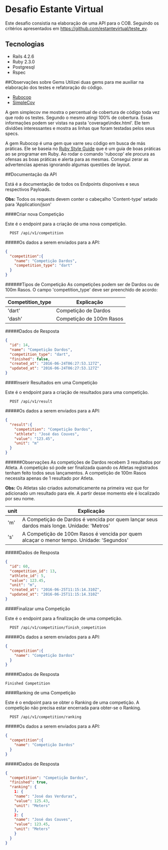 # Desafio Estante Virtual

Este desafio consistia na elaboração de uma API para o COB. Seguindo os critérios apresentados em https://github.com/estantevirtual/teste_ev.

## Tecnologias
* Rails 4.2.6
* Ruby 2.3.0
* Postgresql
* Rspec

##Observações sobre Gems
Utilizei duas gems para me auxiliar na elaboração dos testes e refatoração do código.
* [Rubocop](https://github.com/bbatsov/rubocop)
* [SimpleCov](https://github.com/colszowka/simplecov)

A gem simplecov me mostra o percentual de cobertura de código toda vez que rodo os testes. Segundo o mesmo atingi 100% de cobertura. Essas informações podem ser vistas na pasta 'coverage\index.html'. Ele tem dividões interessantes e mostra as linhas que foram testadas pelos seus specs.

A gem Rubocop é uma gem que varre seu código em busca de más práticas. Ele se baseia no [Ruby Style Guide](https://github.com/bbatsov/ruby-style-guide) que é um guia de boas práticas ao se programar em Ruby. Ao rodar o comando 'rubocop' ele procura as ofensas as boas práticas e alerta para as mesmas. Consegui zerar as advertencias apenas ignorando algumas questões de layout.

##Documentação da API

Está é a documentação de todos os Endpoints disponíves e seus respectivos Payloads.

**Obs:** Todos os requests devem conter o cabeçalho 'Content-type' setado para 'Application/json'

####Criar nova Competição

Este é o endpoint para a criação de uma nova competição.

```
  POST /api/v1/competition
```

#####Os dados a serem enviados para a API:

```json
{
  "competition":{
    "name": "Competição Dardos",
    "competition_type": "dart"
  }
}
```

######Tipos de Competição
As competições podem ser de Dardos ou de 100m Rasos. O campo 'competition_type' deve ser preenchido de acordo:

Competition_type | Explicação
-----------------|-----------
'dart'| Competição de Dardos
'dash'| Competição de 100m Rasos

#####Dados de Resposta

```json
{
  "id": 14,
  "name": "Competição Dardos",
  "competition_type": "dart",
  "finished": false,
  "created_at": "2016-06-24T06:27:53.127Z",
  "updated_at": "2016-06-24T06:27:53.127Z"
}
```

####Inserir Resultados em uma Competição

Este é o endpoint para a criação de resultados para uma competição.

```
  POST /api/v1/result
```

#####Os dados a serem enviados para a API:

```json
{
  "result":{
    "competition": "Competição Dardos",
    "athlete": "José das Couves",
    "value": "123.45",
    "unit": "m"
  }
}
```

######Observações
As competições de Dardos recebem 3 resultados por Atleta. A competição só pode ser finalizada quando os Atletas registrados tenham feito todos seus lançamentos. A competição de 100m Rasos necessita apenas de 1 resultado por Atleta.

**Obs:** Os Atletas são criados automaticamente na primeira vez que for adicionado um resultado para ele. A partir desse momento ele é localizado por seu nome.

unit | Explicação
-----------------|-----------
'm'| A Competição de Dardos é vencida por quem lançar seus dardos mais longe. Unidade: 'Metros'
's'| A Competição de 100m Rasos é vencida por quem alcaçar o menor tempo. Unidade: 'Segundos'

#####Dados de Resposta

```json
{
  "id": 60,
  "competition_id": 13,
  "athlete_id": 5,
  "value": 123.45,
  "unit": "m",
  "created_at": "2016-06-25T11:15:14.310Z",
  "updated_at": "2016-06-25T11:15:14.310Z"
}
```

####Finalizar uma Competição

Este é o endpoint para a finalização de uma competição.

```
  POST /api/v1/competition/finish_competition
```

#####Os dados a serem enviados para a API:

```json
{
  "competition":{
    "name": "Competição Dardos"
  }
}
```

#####Dados de Resposta

```
Finished Competition
```

####Ranking de uma Competição

Este é o endpoint para se obter o Ranking de uma competição. A competição não precisa estar encerrada para obter-se o Ranking.

```
  POST /api/v1/competition/ranking
```

#####Os dados a serem enviados para a API:

```json
{
  "competition":{
    "name": "Competição Dardos"
  }
}
```

#####Dados de Resposta

```json
{
  "competition": "Competição Dardos",
  "finished": true,
  "ranking": {
    1: {
    "name": "José das Verduras",
    "value": 125.43,
    "unit": "Meters"
    },
    2: {
    "name": "José das Couves",
    "value": 123.45,
    "unit": "Meters"
    }
  }
}
```